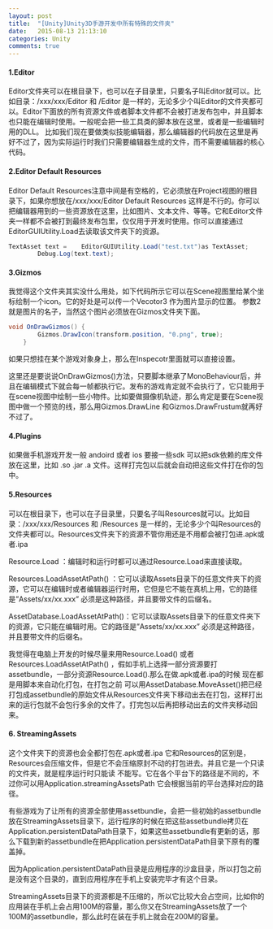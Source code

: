 ```yaml
---
layout: post
title:  "[Unity]Unity3D手游开发中所有特殊的文件夹"
date:   2015-08-13 21:13:10
categories: Unity
comments: true
---
```


#### 1.Editor

Editor文件夹可以在根目录下，也可以在子目录里，只要名子叫Editor就可以。比如目录：/xxx/xxx/Editor  和 /Editor 是一样的，无论多少个叫Editor的文件夹都可以。Editor下面放的所有资源文件或者脚本文件都不会被打进发布包中，并且脚本也只能在编辑时使用。一般呢会把一些工具类的脚本放在这里，或者是一些编辑时用的DLL。 比如我们现在要做类似技能编辑器，那么编辑器的代码放在这里是再好不过了，因为实际运行时我们只需要编辑器生成的文件，而不需要编辑器的核心代码。

#### 2.Editor Default Resources

Editor Default Resources注意中间是有空格的，它必须放在Project视图的根目录下，如果你想放在/xxx/xxx/Editor Default Resources 这样是不行的。你可以把编辑器用到的一些资源放在这里，比如图片、文本文件、等等。它和Editor文件夹一样都不会被打到最终发布包里，仅仅用于开发时使用。你可以直接通过EditorGUIUtility.Load去读取该文件夹下的资源。
```java
TextAsset text =    EditorGUIUtility.Load("test.txt")as TextAsset;  
        Debug.Log(text.text);  
```

#### 3.Gizmos

我觉得这个文件夹其实没什么用处，如下代码所示它可以在Scene视图里给某个坐标绘制一个icon。它的好处是可以传一个Vecotor3 作为图片显示的位置。 参数2就是图片的名子，当然这个图片必须放在Gizmos文件夹下面。
```java
void OnDrawGizmos() {  
        Gizmos.DrawIcon(transform.position, "0.png", true);  
    }  
```

如果只想挂在某个游戏对象身上，那么在Inspecotr里面就可以直接设置。

这里还是要说说OnDrawGizmos()方法，只要脚本继承了MonoBehaviour后，并且在编辑模式下就会每一帧都执行它。发布的游戏肯定就不会执行了，它只能用于在scene视图中绘制一些小物件。比如要做摄像机轨迹，那么肯定是要在Scene视图中做一个预览的线，那么用Gizmos.DrawLine 和Gizmos.DrawFrustum就再好不过了。

#### 4.Plugins

如果做手机游戏开发一般 andoird 或者 ios 要接一些sdk 可以把sdk依赖的库文件 放在这里，比如 .so .jar .a 文件。这样打完包以后就会自动把这些文件打在你的包中。

#### 5.Resources

可以在根目录下，也可以在子目录里，只要名子叫Resources就可以。比如目录：/xxx/xxx/Resources  和 /Resources 是一样的，无论多少个叫Resources的文件夹都可以。Resources文件夹下的资源不管你用还是不用都会被打包进.apk或者.ipa

Resource.Load ：编辑时和运行时都可以通过Resource.Load来直接读取。

Resources.LoadAssetAtPath() ：它可以读取Assets目录下的任意文件夹下的资源，它可以在编辑时或者编辑器运行时用，它但是它不能在真机上用，它的路径是”Assets/xx/xx.xxx” 必须是这种路径，并且要带文件的后缀名。

AssetDatabase.LoadAssetAtPath()：它可以读取Assets目录下的任意文件夹下的资源，它只能在编辑时用。它的路径是”Assets/xx/xx.xxx” 必须是这种路径，并且要带文件的后缀名。

我觉得在电脑上开发的时候尽量来用Resource.Load() 或者 Resources.LoadAssetAtPath() ，假如手机上选择一部分资源要打assetbundle，一部分资源Resource.Load().那么在做.apk或者.ipa的时候 现在都是用脚本来自动化打包，在打包之前 可以用AssetDatabase.MoveAsset()把已经打包成assetbundle的原始文件从Resources文件夹下移动出去在打包，这样打出来的运行包就不会包行多余的文件了。打完包以后再把移动出去的文件夹移动回来。

#### 6. StreamingAssets

这个文件夹下的资源也会全都打包在.apk或者.ipa 它和Resources的区别是，Resources会压缩文件，但是它不会压缩原封不动的打包进去。并且它是一个只读的文件夹，就是程序运行时只能读 不能写。它在各个平台下的路径是不同的，不过你可以用Application.streamingAssetsPath 它会根据当前的平台选择对应的路径。

有些游戏为了让所有的资源全部使用assetbundle，会把一些初始的assetbundle放在StreamingAssets目录下，运行程序的时候在把这些assetbundle拷贝在Application.persistentDataPath目录下，如果这些assetbundle有更新的话，那么下载到新的assetbundle在把Application.persistentDataPath目录下原有的覆盖掉。

因为Application.persistentDataPath目录是应用程序的沙盒目录，所以打包之前是没有这个目录的，直到应用程序在手机上安装完毕才有这个目录。

StreamingAssets目录下的资源都是不压缩的，所以它比较大会占空间，比如你的应用装在手机上会占用100M的容量，那么你又在StreamingAssets放了一个100M的assetbundle，那么此时在装在手机上就会在200M的容量。